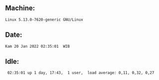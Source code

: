 ## Machine:
```
Linux 5.13.0-7620-generic GNU/Linux
```
## Date:
```
Kam 20 Jan 2022 02:35:01  WIB
```
## Idle:
```
 02:35:01 up 1 day, 17:43,  1 user,  load average: 0,11, 0,32, 0,27
```
